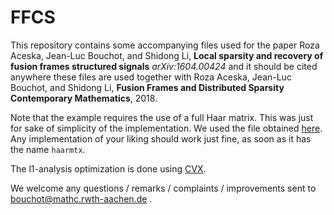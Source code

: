 # FFCS

This repository contains some accompanying files used for the paper 
Roza Aceska, Jean-Luc Bouchot, and Shidong Li,
**Local sparsity and recovery of fusion frames structured signals**
_arXiv:1604.00424_
and it should be cited anywhere these files are used together with 
Roza Aceska, Jean-Luc Bouchot, and Shidong Li,
**Fusion Frames and Distributed Sparsity**
__Contemporary Mathematics__, 2018. 

Note that the example requires the use of a full Haar matrix. This was just for sake of simplicity of the implementation. We used the file obtained [here](http://de.mathworks.com/matlabcentral/fileexchange/4619-haarmtx?focused=5054050&tab=function "To the Haar matrix!"). Any implementation of your liking should work just fine, as soon as it has the name `haarmtx`.

The l1-analysis optimization is done using [CVX](http://cvxr.com/cvx/download/ "Convex optimization without sweating").

We welcome any questions / remarks / complaints / improvements sent to 
bouchot@mathc.rwth-aachen.de .